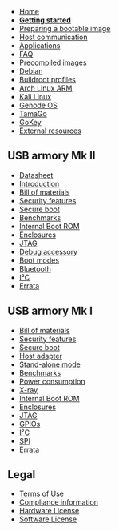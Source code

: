 * [Home](https://github.com/f-secure-foundry/usbarmory/wiki)
* [**Getting started**](https://github.com/f-secure-foundry/usbarmory/wiki/Starting)
* [Preparing a bootable image](https://github.com/f-secure-foundry/usbarmory/wiki/Preparing-a-bootable-image)
* [Host communication](https://github.com/f-secure-foundry/usbarmory/wiki/Host-communication)
* [Applications](https://github.com/f-secure-foundry/usbarmory/wiki/Applications)
* [FAQ](https://github.com/f-secure-foundry/usbarmory/wiki/Frequently-Asked-Questions-(FAQ))
* [Precompiled images](https://github.com/f-secure-foundry/usbarmory/wiki/Available-images)
* [Debian](https://github.com/f-secure-foundry/usbarmory/wiki/Preparing-a-bootable-image)
* [Buildroot profiles](https://github.com/f-secure-foundry/usbarmory/tree/master/software/buildroot)
* [Arch Linux ARM](http://archlinuxarm.org/platforms/armv7/freescale/usb-armory)
* [Kali Linux](https://www.kali.org/docs/arm/kali-linux-usb-armory/)
* [Genode OS](https://github.com/f-secure-foundry/usbarmory/wiki/Genode-OS)
* [TamaGo](https://github.com/f-secure-foundry/tamago/tree/master/usbarmory)
* [GoKey](https://github.com/f-secure-foundry/GoKey)
* [External resources](https://github.com/f-secure-foundry/usbarmory/wiki/External-resources)

## USB armory Mk II

* [Datasheet](https://github.com/f-secure-foundry/usbarmory/wiki/media/usbarmory-mark-two-datasheet-rev1.0.pdf)
* [Introduction](https://github.com/f-secure-foundry/usbarmory/wiki/Mk-II-Introduction)
* [Bill of materials](https://f-secure-foundry.github.io/BOM/usbarmory-mark-two.html)
* [Security features](https://github.com/f-secure-foundry/usbarmory/wiki/Hardware-security-features-(Mk-II))
* [Secure boot](https://github.com/f-secure-foundry/usbarmory/wiki/Secure-boot-(Mk-II))
* [Benchmarks](https://github.com/f-secure-foundry/usbarmory/wiki/Benchmarks-(Mk-II))
* [Internal Boot ROM](https://github.com/f-secure-foundry/usbarmory/wiki/Internal-Boot-ROM-(Mk-II))
* [Enclosures](https://github.com/f-secure-foundry/usbarmory/wiki/Enclosures-(Mk-II))
* [JTAG](https://github.com/f-secure-foundry/usbarmory/wiki/JTAG-(Mk-II))
* [Debug accessory](https://github.com/f-secure-foundry/usbarmory/tree/master/hardware/mark-two-debug-accessory)
* [Boot modes](https://github.com/f-secure-foundry/usbarmory/wiki/Boot-Modes-(Mk-II))
* [Bluetooth](https://github.com/f-secure-foundry/usbarmory/wiki/Bluetooth)
* [I²C](https://github.com/f-secure-foundry/usbarmory/wiki/I²C-(Mk-II))
* [Errata](https://github.com/f-secure-foundry/usbarmory/wiki/Errata-(Mk-II))

## USB armory Mk I

* [Bill of materials](https://f-secure-foundry.github.io/BOM/usbarmory-mark-one.html)
* [Security features](https://github.com/f-secure-foundry/usbarmory/wiki/Hardware-security-features-(Mk-I))
* [Secure boot](https://github.com/f-secure-foundry/usbarmory/wiki/Secure-boot-(Mk-I))
* [Host adapter](https://github.com/f-secure-foundry/usbarmory/wiki/Host-adapter)
* [Stand-alone mode](https://github.com/f-secure-foundry/usbarmory/wiki/Host-adapter)
* [Benchmarks](https://github.com/f-secure-foundry/usbarmory/wiki/Benchmarks)
* [Power consumption](https://github.com/f-secure-foundry/usbarmory/wiki/Power-consumption)
* [X-ray](https://github.com/f-secure-foundry/usbarmory/wiki/X-ray)
* [Internal Boot ROM](https://github.com/f-secure-foundry/usbarmory/wiki/Internal-Boot-ROM-(Mk-I))
* [Enclosures](https://github.com/f-secure-foundry/usbarmory/wiki/Enclosures-(Mk-I))
* [JTAG](https://github.com/f-secure-foundry/usbarmory/wiki/JTAG-(Mk-I))
* [GPIOs](https://github.com/f-secure-foundry/usbarmory/wiki/GPIOs)
* [I²C](https://github.com/f-secure-foundry/usbarmory/wiki/I²C)
* [SPI](https://github.com/f-secure-foundry/usbarmory/wiki/SPI)
* [Errata](https://github.com/f-secure-foundry/usbarmory/wiki/Errata-(Mk-I))

## Legal

* [Terms of Use](https://github.com/f-secure-foundry/usbarmory/wiki/Terms-of-Use)
* [Compliance information](https://github.com/f-secure-foundry/usbarmory/wiki/Compliance-information)
* [Hardware License](https://ohwr.org/cernohl)
* [Software License](https://www.gnu.org/licenses/gpl-3.0.en.html)
